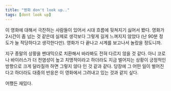 ```yaml
---
title: "영화 don't look up.."
tags: [dont look up]
---
```


이 영화에 대해서 극찬하는 사람들이 있어서 시대 흐름에 뒷쳐지기 싫어서 봤다. 영화가 2시간이 좀 넘는 것 같은데 실제로 생각보다 그렇게 길게 느껴지지 않았다 (난 90분 정도가 늘 적당하다고 생각한다만). 영화가 다 끝나고 시계를 보고나서 놀랐을 정도니까. 

지구 종말의 상황을 팬대믹으로 치환해서 바라봐도 전혀 다르지 않을 것 같다. 아니 코로나 바이러스가 더 전염성이 높고 치명적이라고 하더라도 지금 벌어지는 상황이 긍정적인 방향으로 크게 달라질까 하면 그렇지 않다 인 것 같과 같다. 당장에 그 어떤 일이 벌어진다고 하더라도 대중의 반응은 이 영화에서 그려내고 있는 것과 같지 싶다. 

어쨌든 재밌다. 